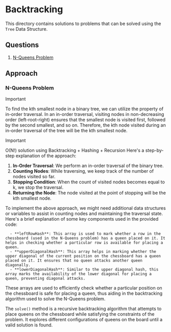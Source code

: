 # Backtracking

This directory contains solutions to problems that can be solved using the `Tree` Data Structure.

## Questions
1. [N-Queens Problem](#n-queens-problem)

## Approach

### N-Queens Problem 

> [!IMPORTANT]
>To find the kth smallest node in a binary tree, we can utilize the property of in-order traversal. In an in-order traversal, visiting nodes in non-decreasing order (left-root-right) ensures that the smallest node is visited first, followed by the second smallest, and so on. Therefore, the kth node visited during an in-order traversal of the tree will be the kth smallest node.

> [!IMPORTANT]
> O(N!) solution using Backtracking + Hashing + Recursion
   Here's a step-by-step explanation of the approach:

   1. **In-Order Traversal**: We perform an in-order traversal of the binary tree.
   2. **Counting Nodes**: While traversing, we keep track of the number of nodes visited so far.
   3. **Stopping Condition**: When the count of visited nodes becomes equal to k, we stop the traversal.
   4. **Returning the Node**: The node visited at the point of stopping will be the kth smallest node.

   To implement the above approach, we might need additional data structures or variables to assist in counting nodes and maintaining the traversal state. Here's a brief explanation of some key components used in the provided code:

      - **leftRowHash**: This array is used to mark whether a row in the chessboard (used in the N-Queens problem) has a queen placed on it. It helps in checking whether a particular row is available for placing a queen.
      - **upperDiagonalHash**: This array helps in marking whether the upper diagonal of the current position on the chessboard has a queen placed on it. It ensures that no queen attacks another queen diagonally.
      - **lowerDiagonalHash**: Similar to the upper diagonal hash, this array marks the availability of the lower diagonal for placing a queen, preventing diagonal attacks.

   These arrays are used to efficiently check whether a particular position on the chessboard is safe for placing a queen, thus aiding in the backtracking algorithm used to solve the N-Queens problem.

   The `solve()` method is a recursive backtracking algorithm that attempts to place queens on the chessboard while satisfying the constraints of the problem. It explores different configurations of queens on the board until a valid solution is found.
